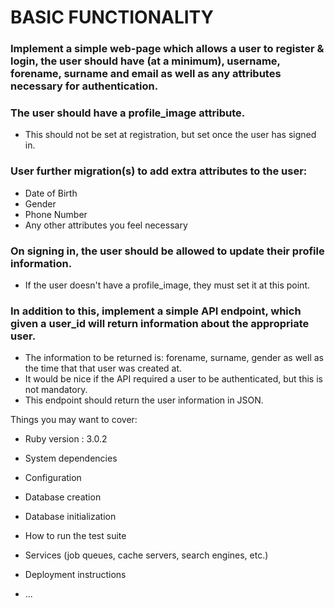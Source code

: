 # BASIC FUNCTIONALITY 

### Implement a simple web-page which allows a user to register & login, the user should have (at a minimum), username, forename, surname and email as well as any attributes necessary for authentication.

### The user should have a profile_image attribute.
- This should not be set at registration, but set once the user has signed in.

### User further migration(s) to add extra attributes to the user: 
- Date of Birth
- Gender
- Phone Number
- Any other attributes you feel necessary

### On signing in, the user should be allowed to update their profile information.
- If the user doesn't have a profile_image, they must set it at this point.

### In addition to this, implement a simple API endpoint, which given a user_id will return information about the appropriate user.
- The information to be returned is: forename, surname, gender as well as the time that that user was created at.
- It would be nice if the API required a user to be authenticated, but this is not mandatory.
- This endpoint should return the user information in JSON.

Things you may want to cover:

* Ruby version : 3.0.2

* System dependencies

* Configuration

* Database creation

* Database initialization

* How to run the test suite

* Services (job queues, cache servers, search engines, etc.)

* Deployment instructions

* ...
